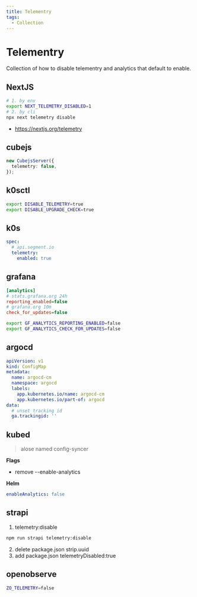 ```yaml
---
title: Telementry
tags:
  - Collection
---
```


# Telementry

Collection of how to disable telementry and analytics that default to enable.

## NextJS

```bash
# 1. by env
export NEXT_TELEMETRY_DISABLED=1
# 2. by cli
npx next telemetry disable
```

- https://nextjs.org/telemetry

## cubejs

```ts
new CubejsServer({
  telemetry: false,
});
```

## k0sctl

```bash
export DISABLE_TELEMETRY=true
export DISABLE_UPGRADE_CHECK=true
```

## k0s

```yaml title="k0s.yaml"
spec:
  # api.segment.io
  telemetry:
    enabled: true
```

## grafana

```ini title="grafana.ini"
[analytics]
# stats.grafana.org 24h
reporting_enabled=false
# grafana.org 10m
check_for_updates=false
```

```bash title="env"
export GF_ANALYTICS_REPORTING_ENABLED=false
export GF_ANALYTICS_CHECK_FOR_UPDATES=false
```

## argocd

```yaml
apiVersion: v1
kind: ConfigMap
metadata:
  name: argocd-cm
  namespace: argocd
  labels:
    app.kubernetes.io/name: argocd-cm
    app.kubernetes.io/part-of: argocd
data:
  # unset tracking id
  ga.trackingid: ''
```

## kubed

> alose named config-syncer

**Flags**

- remove --enable-analytics

**Helm**

```yaml title="values.yaml"
enableAnalytics: false
```

## strapi

1. telemetry:disable

```bash
npm run strapi telemetry:disable
```

2. delete package.json strip.uuid
3. add package.json telemetryDisabled:true

## openobserve

```bash
ZO_TELEMETRY=false
```
